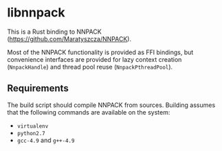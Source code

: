# libnnpack

This is a Rust binding to NNPACK (https://github.com/Maratyszcza/NNPACK).

Most of the NNPACK functionality is provided as FFI bindings, but convenience
interfaces are provided for lazy context creation (`NnpackHandle`) and thread
pool reuse (`NnpackPthreadPool`).

## Requirements

The build script should compile NNPACK from sources. Building assumes that the
following commands are available on the system:

- `virtualenv`
- `python2.7`
- `gcc-4.9` and `g++-4.9`
